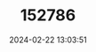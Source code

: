 ---
title: "152786"
category: "Mammillaria heyderi"
draft: false
date: 2024-02-22 13:03:51
languages:
  English: ["Heyder's Pincushion Cactus", "Little Nipple Cactus"]
  Spanish; Castilian: ["Biznaga China"]
---